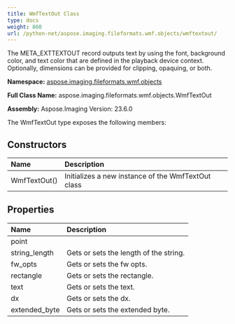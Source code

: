 ```yaml
---
title: WmfTextOut Class
type: docs
weight: 860
url: /python-net/aspose.imaging.fileformats.wmf.objects/wmftextout/
---
```


The META_EXTTEXTOUT record outputs text by using the font, background<br/>                color, and text color that are defined in the playback device context.<br/>                Optionally, dimensions can be provided for clipping, opaquing, or both.

**Namespace:** [aspose.imaging.fileformats.wmf.objects](/imaging/python-net/aspose.imaging.fileformats.wmf.objects/)

**Full Class Name:** aspose.imaging.fileformats.wmf.objects.WmfTextOut

**Assembly:**  Aspose.Imaging Version: 23.6.0

The WmfTextOut type exposes the following members:
## **Constructors**
|**Name**|**Description**|
| :- | :- |
|WmfTextOut()|Initializes a new instance of the WmfTextOut class|
## **Properties**
|**Name**|**Description**|
| :- | :- |
|point|  |
|string_length|Gets or sets the length of the string.|
|fw_opts|Gets or sets the fw opts.|
|rectangle|Gets or sets the rectangle.|
|text|Gets or sets the text.|
|dx|Gets or sets the dx.|
|extended_byte|Gets or sets the extended byte.|

